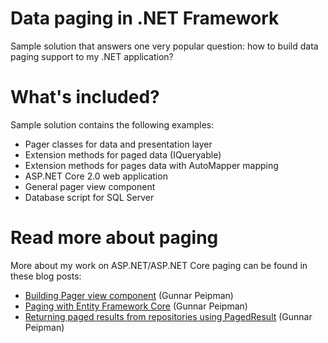 # Data paging in .NET Framework

Sample solution that answers one very popular question: how to build data paging support to my .NET application?

# What's included?

Sample solution contains the following examples:

* Pager classes for data and presentation layer
* Extension methods for paged data (IQueryable)
* Extension methods for pages data with AutoMapper mapping
* ASP.NET Core 2.0 web application 
* General pager view component
* Database script for SQL Server

# Read more about paging

More about my work on ASP.NET/ASP.NET Core paging can be found in these blog posts:

* [Building Pager view component](http://gunnarpeipman.com/2016/07/building-pager-view-component/) (Gunnar Peipman)
* [Paging with Entity Framework Core](http://http://gunnarpeipman.com/2017/01/ef-core-paging/) (Gunnar Peipman)
* [Returning paged results from repositories using PagedResult](http://gunnarpeipman.com/2010/09/returning-paged-results-from-repositories-using-pagedresult/) (Gunnar Peipman)
